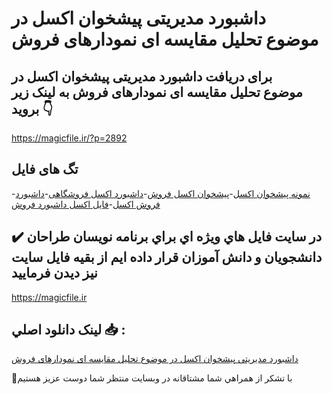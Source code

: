 # داشبورد مدیریتی پیشخوان اکسل در موضوع تحلیل مقایسه ای نمودارهای فروش

## برای دریافت داشبورد مدیریتی پیشخوان اکسل در موضوع تحلیل مقایسه ای نمودارهای فروش به لینک زیر بروید 👇

https://magicfile.ir/?p=2892

## تگ های فایل

-[نمونه پیشخوان اکسل](https://magicfile.ir/product/%d9%be%db%8c%d8%b4%d8%ae%d9%88%d8%a7%d9%86-%d8%a7%da%a9%d8%b3%d9%84-%d8%af%d8%b1-%d9%85%d9%88%d8%b6%d9%88%d8%b9%d8%aa%d8%ad%d9%84%db%8c%d9%84-%d9%85%d9%82%d8%a7%db%8c%d8%b3%d9%87-%d8%a7%db%8c-%d9%86%d9%85%d9%88%d8%af%d8%a7%d8%b1%d9%87%d8%a7%db%8c-%d9%81%d8%b1%d9%88%d8%b4/)-[پیشخوان اکسل فروش](https://magicfile.ir/product/%d9%be%db%8c%d8%b4%d8%ae%d9%88%d8%a7%d9%86-%d8%a7%da%a9%d8%b3%d9%84-%d8%af%d8%b1-%d9%85%d9%88%d8%b6%d9%88%d8%b9%d8%aa%d8%ad%d9%84%db%8c%d9%84-%d9%85%d9%82%d8%a7%db%8c%d8%b3%d9%87-%d8%a7%db%8c-%d9%86%d9%85%d9%88%d8%af%d8%a7%d8%b1%d9%87%d8%a7%db%8c-%d9%81%d8%b1%d9%88%d8%b4/)-[داشبورد اکسل فروشگاهی](https://magicfile.ir/product/%d9%be%db%8c%d8%b4%d8%ae%d9%88%d8%a7%d9%86-%d8%a7%da%a9%d8%b3%d9%84-%d8%af%d8%b1-%d9%85%d9%88%d8%b6%d9%88%d8%b9%d8%aa%d8%ad%d9%84%db%8c%d9%84-%d9%85%d9%82%d8%a7%db%8c%d8%b3%d9%87-%d8%a7%db%8c-%d9%86%d9%85%d9%88%d8%af%d8%a7%d8%b1%d9%87%d8%a7%db%8c-%d9%81%d8%b1%d9%88%d8%b4/)-[داشبورد فروش اکسل](https://magicfile.ir/product/%d9%be%db%8c%d8%b4%d8%ae%d9%88%d8%a7%d9%86-%d8%a7%da%a9%d8%b3%d9%84-%d8%af%d8%b1-%d9%85%d9%88%d8%b6%d9%88%d8%b9%d8%aa%d8%ad%d9%84%db%8c%d9%84-%d9%85%d9%82%d8%a7%db%8c%d8%b3%d9%87-%d8%a7%db%8c-%d9%86%d9%85%d9%88%d8%af%d8%a7%d8%b1%d9%87%d8%a7%db%8c-%d9%81%d8%b1%d9%88%d8%b4/)-[فایل اکسل داشبورد فروش](https://magicfile.ir/product/%d9%be%db%8c%d8%b4%d8%ae%d9%88%d8%a7%d9%86-%d8%a7%da%a9%d8%b3%d9%84-%d8%af%d8%b1-%d9%85%d9%88%d8%b6%d9%88%d8%b9%d8%aa%d8%ad%d9%84%db%8c%d9%84-%d9%85%d9%82%d8%a7%db%8c%d8%b3%d9%87-%d8%a7%db%8c-%d9%86%d9%85%d9%88%d8%af%d8%a7%d8%b1%d9%87%d8%a7%db%8c-%d9%81%d8%b1%d9%88%d8%b4/)

## ✔️ در سايت فايل هاي ويژه اي براي برنامه نويسان طراحان دانشجويان و دانش آموزان قرار داده ايم از بقيه فايل سايت نيز ديدن فرماييد

https://magicfile.ir


## لينک دانلود اصلي 📥 :

[داشبورد مدیریتی پیشخوان اکسل در موضوع تحلیل مقایسه ای نمودارهای فروش](https://magicfile.ir/product/%d9%be%db%8c%d8%b4%d8%ae%d9%88%d8%a7%d9%86-%d8%a7%da%a9%d8%b3%d9%84-%d8%af%d8%b1-%d9%85%d9%88%d8%b6%d9%88%d8%b9%d8%aa%d8%ad%d9%84%db%8c%d9%84-%d9%85%d9%82%d8%a7%db%8c%d8%b3%d9%87-%d8%a7%db%8c-%d9%86%d9%85%d9%88%d8%af%d8%a7%d8%b1%d9%87%d8%a7%db%8c-%d9%81%d8%b1%d9%88%d8%b4/) 


🙏با تشکر از همراهي شما مشتاقانه در وبسایت منتظر شما دوست عزیز هستیم

